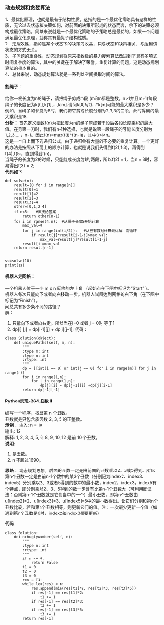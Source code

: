 ### 动态规划和贪婪算法
1、最优化原理，也就是最有子结构性质。这指的是一个最优化策略具有这样的性质，无论过去状态和决策如何，对前面的决策所形成的状态而言，余下的决策必须构成最优策略，简单来说就是一个最优化策略的子策略总是最优的，如果一个问题满足最优化原理，就称其有最优子结构性质。  
2、无后效性，指的是某个状态下的决策的收益，只与状态和决策相关，与达到该状态的方式无关。  
3、子问题的重叠性，动态规划将原来指数级的暴力搜索算法改进到了具有多项式时间复杂度的算法，其中的关键在于解决了荣誉，重复计算的问题，这是动态规划算法的根本目的。  
4、总体来说，动态规划算法就是一系列以空间换取时间的算法。
#### 割绳子：
给你一根长度为n的绳子，请把绳子剪成m段 (m和n都是整数，n>1并且m>1)每段绳子的长度记为k[0],k[1],...,k[m].请问k[0]*k[1]*...*k[m]可能的最大乘积是多少？  
例如，当绳子的长度为8时，我们把它剪成长度分别为2,3,3的三段，此时得到的最大乘积是18.  
**分析：**
首先定义函数f(n)为把长度为n的绳子剪成若干段后各段长度乘积的最大值。在剪第一刀时，我们有n-1种选择，也就是说第一段绳子的可能长度分别为1,2,3.....，n-1。因此f(n)=max(f(i)*f(n-i))，其中0<i<n。  
这是一个自上而下的递归公式。由于递归会有大量的不必要的重复计算。一个更好的办法是按照从下而上的顺序计算，也就是说我们先得到f(2),f(3)，再得到f(4),f(5)，直到得到f(n)。  
当绳子的长度为2的时候，只能剪成长度为1的两段，所以f(2) = 1，当n = 3时，容易得出f(3) = 2;  
**代码如下**
```
def solve(n):
    result=[0 for i in range(n)]
    result[0]=1
    result[1]=2
    result[2]=3
    result[3]=4
    other=[0,1,2,4]
    if n<5:   #直接给答案
        return other[n-1]
    for i in range(4,n):  #从绳子长度5开始计算
        max_val=0
        for j in range(int(i/2)):   #从已有数组计算最优解，需循环
            if result[j]*result[i-1-j]>max_val:
                max_val=result[j]*result[i-1-j]
        result[i]=max_val
    return result[n-1]


ss=solve(10)
print(ss)
```
#### 机器人走网格：
一个机器人位于一个 m x n 网格的左上角 （起始点在下图中标记为“Start” ）。  
机器人每次只能向下或者向右移动一步。机器人试图达到网格的右下角（在下图中标记为“Finish”）。  
问总共有多少条不同的路径？  
解： 
1. 只能向下或者向右走。所以当在i=0 或者 j = 0时  等于1 
2. dp[i] [j] = dp[i-1][j] + dp[i][j-1];
代码：
```
class Solution(object):
    def uniquePaths(self, m, n):
        """
        :type m: int
        :type n: int
        :rtype: int
        """
        dp = [[int(i == 0) or int(j == 0) for i in range(m)] for j in range(n)]
        for i in range(1,m):
            for j in range(1,n):
                dp[j][i] = dp[j-1][i] +dp[j][i-1]
        return dp[-1][-1]
```

#### Python实现-264.丑数 II
编写一个程序，找出第 n 个丑数。   
丑数就是只包含质因数 2, 3, 5 的正整数。  
**示例**：
输入: n = 10   
输出: 12   
解释: 1, 2, 3, 4, 5, 6, 8, 9, 10, 12 是前 10 个丑数。  
**说明**:
1.  是丑数。 
2.  n 不超过1690。

**思路**：
动态规划思想。后面的丑数一定是由前面的丑数乘以2、3或5得到。所以第n个丑数一定是由前n-1个数中的某3个丑数（分别记为index2、index3、index5）分别乘以2、3或者5得到的数中的最小数，index2，index3，index5有个特点，即分别乘以2、3、5得到的数一定含有比第n-1个丑数大（可利用反证法：否则第n-1个丑数就是它们当中的一个）最小丑数，即第n个丑数由u[index2]*2、u[index3]*3、u[index5]*5中的最小数得出。让它们分别和第n个丑数比较，若和第n个丑数相等，则更新它们的值。注：一次最少更新一个值（如遇到第n个丑数是6时，index2和index3都要更新）

**代码**
```
class Solution:
    def nthUglyNumber(self, n):
        """
        :type n: int
        :rtype: int
        """
        if n <= 0:
            return False
        t1 = 0
        t2 = 0
        t3 = 0
        res = [1]
        while len(res) < n:
            res.append(min(res[t1]*2, res[t2]*3, res[t3]*5))
            if res[-1] == res[t1]*2:
                t1 += 1
            if res[-1] == res[t2]*3:
                t2 += 1
            if res[-1] == res[t3]*5:
                t3 += 1
        return res[-1]

```